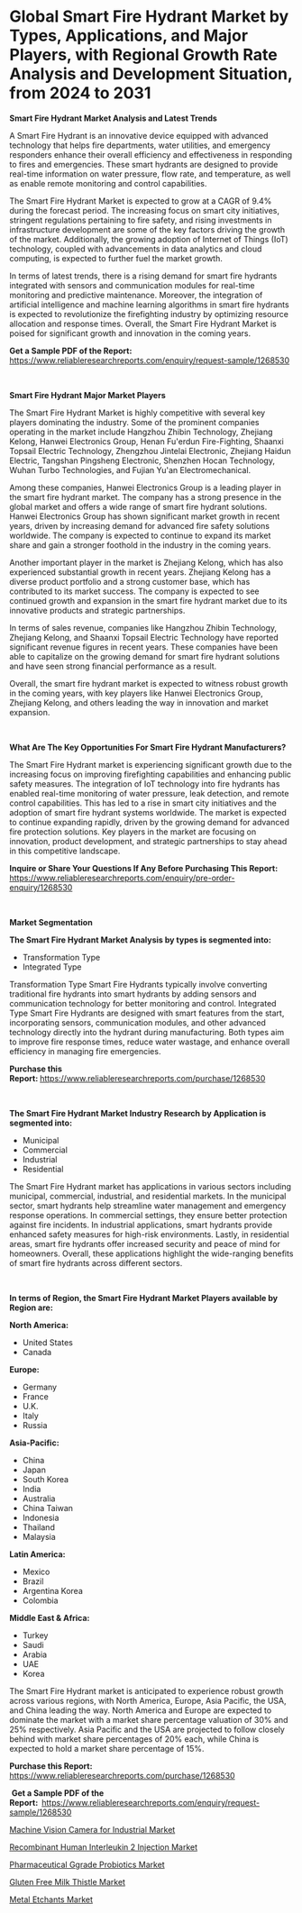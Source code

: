 <p><h1>Global Smart Fire Hydrant Market by Types, Applications, and Major Players, with Regional Growth Rate Analysis and Development Situation, from 2024 to 2031</h1></p><p><strong>Smart Fire Hydrant Market Analysis and Latest Trends</strong></p>
<p><p>A Smart Fire Hydrant is an innovative device equipped with advanced technology that helps fire departments, water utilities, and emergency responders enhance their overall efficiency and effectiveness in responding to fires and emergencies. These smart hydrants are designed to provide real-time information on water pressure, flow rate, and temperature, as well as enable remote monitoring and control capabilities.</p><p>The Smart Fire Hydrant Market is expected to grow at a CAGR of 9.4% during the forecast period. The increasing focus on smart city initiatives, stringent regulations pertaining to fire safety, and rising investments in infrastructure development are some of the key factors driving the growth of the market. Additionally, the growing adoption of Internet of Things (IoT) technology, coupled with advancements in data analytics and cloud computing, is expected to further fuel the market growth.</p><p>In terms of latest trends, there is a rising demand for smart fire hydrants integrated with sensors and communication modules for real-time monitoring and predictive maintenance. Moreover, the integration of artificial intelligence and machine learning algorithms in smart fire hydrants is expected to revolutionize the firefighting industry by optimizing resource allocation and response times. Overall, the Smart Fire Hydrant Market is poised for significant growth and innovation in the coming years.</p></p>
<p><strong>Get a Sample PDF of the Report:&nbsp;</strong> <a href="https://www.reliableresearchreports.com/enquiry/request-sample/1268530">https://www.reliableresearchreports.com/enquiry/request-sample/1268530</a></p>
<p>&nbsp;</p>
<p><strong>Smart Fire Hydrant Major Market Players</strong></p>
<p><p>The Smart Fire Hydrant Market is highly competitive with several key players dominating the industry. Some of the prominent companies operating in the market include Hangzhou Zhibin Technology, Zhejiang Kelong, Hanwei Electronics Group, Henan Fu'erdun Fire-Fighting, Shaanxi Topsail Electric Technology, Zhengzhou Jintelai Electronic, Zhejiang Haidun Electric, Tangshan Pingsheng Electronic, Shenzhen Hocan Technology, Wuhan Turbo Technologies, and Fujian Yu'an Electromechanical.</p><p>Among these companies, Hanwei Electronics Group is a leading player in the smart fire hydrant market. The company has a strong presence in the global market and offers a wide range of smart fire hydrant solutions. Hanwei Electronics Group has shown significant market growth in recent years, driven by increasing demand for advanced fire safety solutions worldwide. The company is expected to continue to expand its market share and gain a stronger foothold in the industry in the coming years.</p><p>Another important player in the market is Zhejiang Kelong, which has also experienced substantial growth in recent years. Zhejiang Kelong has a diverse product portfolio and a strong customer base, which has contributed to its market success. The company is expected to see continued growth and expansion in the smart fire hydrant market due to its innovative products and strategic partnerships.</p><p>In terms of sales revenue, companies like Hangzhou Zhibin Technology, Zhejiang Kelong, and Shaanxi Topsail Electric Technology have reported significant revenue figures in recent years. These companies have been able to capitalize on the growing demand for smart fire hydrant solutions and have seen strong financial performance as a result.</p><p>Overall, the smart fire hydrant market is expected to witness robust growth in the coming years, with key players like Hanwei Electronics Group, Zhejiang Kelong, and others leading the way in innovation and market expansion.</p></p>
<p>&nbsp;</p>
<p><strong>What Are The Key Opportunities For Smart Fire Hydrant Manufacturers?</strong></p>
<p><p>The Smart Fire Hydrant market is experiencing significant growth due to the increasing focus on improving firefighting capabilities and enhancing public safety measures. The integration of IoT technology into fire hydrants has enabled real-time monitoring of water pressure, leak detection, and remote control capabilities. This has led to a rise in smart city initiatives and the adoption of smart fire hydrant systems worldwide. The market is expected to continue expanding rapidly, driven by the growing demand for advanced fire protection solutions. Key players in the market are focusing on innovation, product development, and strategic partnerships to stay ahead in this competitive landscape.</p></p>
<p><strong>Inquire or Share Your Questions If Any Before Purchasing This Report:</strong> <a href="https://www.reliableresearchreports.com/enquiry/pre-order-enquiry/1268530">https://www.reliableresearchreports.com/enquiry/pre-order-enquiry/1268530</a></p>
<p>&nbsp;</p>
<p><strong>Market Segmentation</strong></p>
<p><strong>The Smart Fire Hydrant Market Analysis by types is segmented into:</strong></p>
<p><ul><li>Transformation Type</li><li>Integrated Type</li></ul></p>
<p><p>Transformation Type Smart Fire Hydrants typically involve converting traditional fire hydrants into smart hydrants by adding sensors and communication technology for better monitoring and control. Integrated Type Smart Fire Hydrants are designed with smart features from the start, incorporating sensors, communication modules, and other advanced technology directly into the hydrant during manufacturing. Both types aim to improve fire response times, reduce water wastage, and enhance overall efficiency in managing fire emergencies.</p></p>
<p><strong>Purchase this Report:&nbsp;</strong><a href="https://www.reliableresearchreports.com/purchase/1268530">https://www.reliableresearchreports.com/purchase/1268530</a></p>
<p>&nbsp;</p>
<p><strong>The Smart Fire Hydrant Market Industry Research by Application is segmented into:</strong></p>
<p><ul><li>Municipal</li><li>Commercial</li><li>Industrial</li><li>Residential</li></ul></p>
<p><p>The Smart Fire Hydrant market has applications in various sectors including municipal, commercial, industrial, and residential markets. In the municipal sector, smart hydrants help streamline water management and emergency response operations. In commercial settings, they ensure better protection against fire incidents. In industrial applications, smart hydrants provide enhanced safety measures for high-risk environments. Lastly, in residential areas, smart fire hydrants offer increased security and peace of mind for homeowners. Overall, these applications highlight the wide-ranging benefits of smart fire hydrants across different sectors.</p></p>
<p>&nbsp;</p>
<p><strong>In terms of Region, the Smart Fire Hydrant Market Players available by Region are:</strong></p>
<p>
    <p> <strong> North America: </strong>
        <ul>
            <li>United States</li>
            <li>Canada</li>
        </ul>
        </p> 
    <p> <strong> Europe: </strong>
        <ul>
            <li>Germany</li>
            <li>France</li>
            <li>U.K.</li>
            <li>Italy</li>
            <li>Russia</li>
        </ul>
        </p> 
    <p> <strong> Asia-Pacific: </strong>
        <ul>
            <li>China</li>
            <li>Japan</li>
            <li>South Korea</li>
            <li>India</li>
            <li>Australia</li>
            <li>China Taiwan</li>
            <li>Indonesia</li>
            <li>Thailand</li>
            <li>Malaysia</li>
        </ul>
        </p> 
    <p> <strong> Latin America: </strong>
        <ul>
            <li>Mexico</li>
            <li>Brazil</li>
            <li>Argentina Korea</li>
            <li>Colombia</li>
        </ul>
        </p> 
    <p> <strong> Middle East & Africa: </strong>
        <ul>
            <li>Turkey</li>
            <li>Saudi</li>
            <li>Arabia</li>
            <li>UAE</li>
            <li>Korea</li>
        </ul>
    </p>
    </p>
<p><p>The Smart Fire Hydrant market is anticipated to experience robust growth across various regions, with North America, Europe, Asia Pacific, the USA, and China leading the way. North America and Europe are expected to dominate the market with a market share percentage valuation of 30% and 25% respectively. Asia Pacific and the USA are projected to follow closely behind with market share percentages of 20% each, while China is expected to hold a market share percentage of 15%.</p></p>
<p><strong>Purchase this Report: </strong><a href="https://www.reliableresearchreports.com/purchase/1268530">https://www.reliableresearchreports.com/purchase/1268530</a></p>
<p>&nbsp;<strong>Get a Sample PDF of the Report:&nbsp;&nbsp;</strong><a href="https://www.reliableresearchreports.com/enquiry/request-sample/1268530">https://www.reliableresearchreports.com/enquiry/request-sample/1268530</a></p>
<p><strong></strong></p>
<p><p><a href="https://github.com/zjyglelu/Market-Research-Report-List-1/blob/main/machine-vision-camera-for-industrial-market.md">Machine Vision Camera for Industrial Market</a></p><p><a href="https://medium.com/@timothywilliamson1992/recombinant-human-interleukin-2-injection-market-size-cagr-trends-2024-2030-6aa68b0006c7">Recombinant Human Interleukin 2 Injection Market</a></p><p><a href="https://medium.com/@timothywilliamson1992/pharmaceutical-ggrade-probiotics-market-size-cagr-trends-2024-2030-432db6a7cc28">Pharmaceutical Ggrade Probiotics Market</a></p><p><a href="https://medium.com/@timothywilliamson1992/gluten-free-milk-thistle-market-report-reveals-the-latest-trends-and-growth-opportunities-of-this-ec28a73533e4">Gluten Free Milk Thistle Market</a></p><p><a href="https://github.com/mbisetmhermsr/Market-Research-Report-List-1/blob/main/metal-etchants-market.md">Metal Etchants Market</a></p></p>